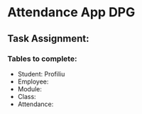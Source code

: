 # Attendance App DPG

## Task Assignment:
### Tables to complete:
* Student: Profiliu
* Employee: 
* Module: 
* Class: 
* Attendance: 
